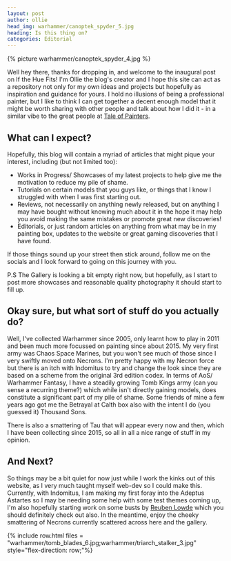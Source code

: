 ```yaml
---
layout: post
author: ollie
head_img: warhammer/canoptek_spyder_5.jpg
heading: Is this thing on?
categories: Editorial
---
```

{% picture warhammer/canoptek_spyder_4.jpg %}

Well hey there, thanks for dropping in, and welcome to the inaugural post on If the Hue Fits! I'm Ollie the blog's creator and I hope this site can act as a repository not only for my own ideas and projects but hopefully as inspiration and guidance for yours. I hold no illusions of being a professional painter, but I like to think I can get together a decent enough model that it might be worth sharing with other people and talk about how I did it - in a similar vibe to the great people at [Tale of Painters](https://taleofpainters.blogspot.com/).

<!--more-->

## What can I expect?

Hopefully, this blog will contain a myriad of articles that might pique your interest, including (but not limited too):

- Works in Progress/ Showcases of my latest projects to help give me the motivation to reduce my pile of shame.
- Tutorials on certain models that you guys like, or things that I know I struggled with when I was first starting out.
- Reviews, not necessarily on anything newly released, but on anything I may have bought without knowing much about it in the hope it may help you avoid making the same mistakes or promote great new discoveries!
- Editorials, or just random articles on anything from what may be in my painting box, updates to the website or great gaming discoveries that I have found.

If those things sound up your street then stick around, follow me on the socials and I look forward to going on this journey with you.

P.S The Gallery is looking a bit empty right now, but hopefully, as I start to post more showcases and reasonable quality photography it should start to fill up.

## Okay sure, but what sort of stuff do you actually do?

Well, I've collected Warhammer since 2005, only learnt how to play in 2011 and been much more focussed on painting since about 2015. My very first army was Chaos Space Marines, but you won't see much of those since I very swiftly moved onto Necrons. I'm pretty happy with my Necron force but there is an itch with Indomitus to try and change the look since they are based on a scheme from the original 3rd edition codex. In terms of AoS/ Warhammer Fantasy, I have a steadily growing Tomb Kings army (can you sense a recurring theme?) which while isn't directly gaining models, does constitute a significant part of my pile of shame. Some friends of mine a few years ago got me the Betrayal at Calth box also with the intent I do (you guessed it) Thousand Sons.

There is also a smattering of Tau that will appear every now and then, which I have been collecting since 2015, so all in all a nice range of stuff in my opinion.

## And Next?

So things may be a bit quiet for now just while I work the kinks out of this website, as I very much taught myself web-dev so I could make this. Currently, with Indomitus, I am making my first foray into the Adeptus Astartes so I may be needing some help with some test themes coming up, I'm also hopefully starting work on some busts by [Reuben Lowde](https://www.instagram.com/reubenlowde/) which you should definitely check out also. In the meantime, enjoy the cheeky smattering of Necrons currently scattered across here and the gallery.

{% include row.html files = "warhammer/tomb_blades_6.jpg;warhammer/triarch_stalker_3.jpg" style="flex-direction: row;"%}